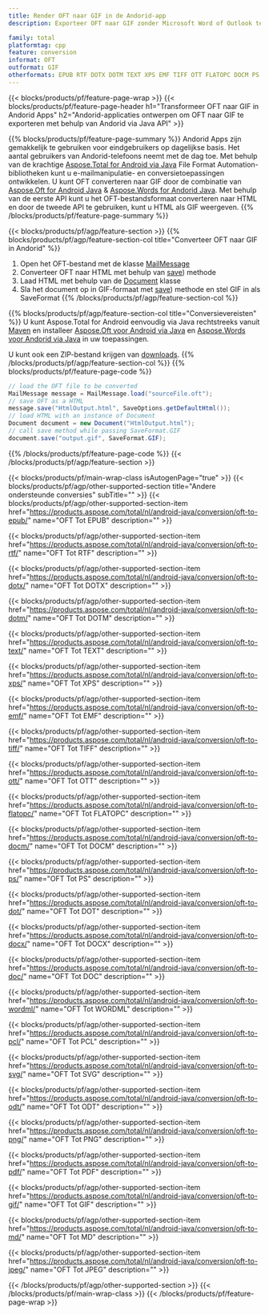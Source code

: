 ```yaml
---
title: Render OFT naar GIF in de Andorid-app
description: Exporteer OFT naar GIF zonder Microsoft Word of Outlook te gebruiken in je Andorid-applicaties

family: total
platformtag: cpp
feature: conversion
informat: OFT
outformat: GIF
otherformats: EPUB RTF DOTX DOTM TEXT XPS EMF TIFF OTT FLATOPC DOCM PS DOT DOCX DOC WORDML PCL SVG ODT PNG PDF BMP MD JPEG
---
```

{{< blocks/products/pf/feature-page-wrap >}}
{{< blocks/products/pf/feature-page-header h1="Transformeer OFT naar GIF in Andorid Apps" h2="Andorid-applicaties ontwerpen om OFT naar GIF te exporteren met behulp van Andorid via Java API" >}}

{{% blocks/products/pf/feature-page-summary %}}
Andorid Apps zijn gemakkelijk te gebruiken voor eindgebruikers op dagelijkse basis. Het aantal gebruikers van Andorid-telefoons neemt met de dag toe. Met behulp van de krachtige [Aspose.Total for Android via Java](https://product.aspose.com/total/android-java/) File Format Automation-bibliotheken kunt u e-mailmanipulatie- en conversietoepassingen ontwikkelen. U kunt OFT converteren naar GIF door de combinatie van [Aspose.Oft for Android Java](https://products.aspose.com/oft/android-java/) & [Aspose.Words for Andorid Java](https://products.aspose.com/words/android-java/). Met behulp van de eerste API kunt u het OFT-bestandsformaat converteren naar HTML en door de tweede API te gebruiken, kunt u HTML als GIF weergeven. 
{{% /blocks/products/pf/feature-page-summary  %}}

{{< blocks/products/pf/agp/feature-section >}}
{{% blocks/products/pf/agp/feature-section-col title="Converteer OFT naar GIF in Andorid" %}}
1. Open het OFT-bestand met de klasse [MailMessage](https://reference.aspose.com/oft/java/com.aspose.oft/mailmessage)
2. Converteer OFT naar HTML met behulp van [save](https://reference.aspose.com/oft/java/com.aspose.oft/MailMessage#save(java.io.OutputStream,%20com.aspose.oft.SaveOptions) )) methode
3. Laad HTML met behulp van de [Document](https://reference.aspose.com/words/java/com.aspose.words/Document) klasse
4. Sla het document op in GIF-formaat met [save](https://reference.aspose.com/words/java/com.aspose.words/Document#save(java.lang.String,com.aspose.words.SaveOptions) )) methode en stel GIF in als SaveFormat
{{% /blocks/products/pf/agp/feature-section-col %}}

{{% blocks/products/pf/agp/feature-section-col title="Conversievereisten" %}}
U kunt Aspose.Total for Android eenvoudig via Java rechtstreeks vanuit [Maven](https://repository.aspose.com/webapp/#/artifacts/browse/tree/General/repo/com/aspose/aspose-total) en installeer [Aspose.Oft voor Android via Java](https://docs.aspose.com/oft/androidjava/installation/) en [Aspose.Words voor Andorid via Java](https://docs.aspose.com/words/java/install-aspose-words-for-android-via-java/#install-asposewords-for-android-via-java-from-maven-repository) in uw toepassingen.

U kunt ook een ZIP-bestand krijgen van [downloads](https://releases.aspose.com/total/androidjava).
{{% /blocks/products/pf/agp/feature-section-col %}}
{{% blocks/products/pf/feature-page-code %}}
```cs
// load the OFT file to be converted
MailMessage message = MailMessage.load("sourceFile.oft"); 
// save OFT as a HTML 
message.save("HtmlOutput.html", SaveOptions.getDefaultHtml());
// load HTML with an instance of Document
Document document = new Document("HtmlOutput.html");
// call save method while passing SaveFormat.GIF
document.save("output.gif", SaveFormat.GIF); 
```

{{% /blocks/products/pf/feature-page-code %}}
{{< /blocks/products/pf/agp/feature-section >}}

{{< blocks/products/pf/main-wrap-class isAutogenPage="true" >}}
{{< blocks/products/pf/agp/other-supported-section title="Andere ondersteunde conversies" subTitle="" >}}
{{< blocks/products/pf/agp/other-supported-section-item href="https://products.aspose.com/total/nl/android-java/conversion/oft-to-epub/" name="OFT Tot EPUB" description="" >}}

{{< blocks/products/pf/agp/other-supported-section-item href="https://products.aspose.com/total/nl/android-java/conversion/oft-to-rtf/" name="OFT Tot RTF" description="" >}}

{{< blocks/products/pf/agp/other-supported-section-item href="https://products.aspose.com/total/nl/android-java/conversion/oft-to-dotx/" name="OFT Tot DOTX" description="" >}}

{{< blocks/products/pf/agp/other-supported-section-item href="https://products.aspose.com/total/nl/android-java/conversion/oft-to-dotm/" name="OFT Tot DOTM" description="" >}}

{{< blocks/products/pf/agp/other-supported-section-item href="https://products.aspose.com/total/nl/android-java/conversion/oft-to-text/" name="OFT Tot TEXT" description="" >}}

{{< blocks/products/pf/agp/other-supported-section-item href="https://products.aspose.com/total/nl/android-java/conversion/oft-to-xps/" name="OFT Tot XPS" description="" >}}

{{< blocks/products/pf/agp/other-supported-section-item href="https://products.aspose.com/total/nl/android-java/conversion/oft-to-emf/" name="OFT Tot EMF" description="" >}}

{{< blocks/products/pf/agp/other-supported-section-item href="https://products.aspose.com/total/nl/android-java/conversion/oft-to-tiff/" name="OFT Tot TIFF" description="" >}}

{{< blocks/products/pf/agp/other-supported-section-item href="https://products.aspose.com/total/nl/android-java/conversion/oft-to-ott/" name="OFT Tot OTT" description="" >}}

{{< blocks/products/pf/agp/other-supported-section-item href="https://products.aspose.com/total/nl/android-java/conversion/oft-to-flatopc/" name="OFT Tot FLATOPC" description="" >}}

{{< blocks/products/pf/agp/other-supported-section-item href="https://products.aspose.com/total/nl/android-java/conversion/oft-to-docm/" name="OFT Tot DOCM" description="" >}}

{{< blocks/products/pf/agp/other-supported-section-item href="https://products.aspose.com/total/nl/android-java/conversion/oft-to-ps/" name="OFT Tot PS" description="" >}}

{{< blocks/products/pf/agp/other-supported-section-item href="https://products.aspose.com/total/nl/android-java/conversion/oft-to-dot/" name="OFT Tot DOT" description="" >}}

{{< blocks/products/pf/agp/other-supported-section-item href="https://products.aspose.com/total/nl/android-java/conversion/oft-to-docx/" name="OFT Tot DOCX" description="" >}}

{{< blocks/products/pf/agp/other-supported-section-item href="https://products.aspose.com/total/nl/android-java/conversion/oft-to-doc/" name="OFT Tot DOC" description="" >}}

{{< blocks/products/pf/agp/other-supported-section-item href="https://products.aspose.com/total/nl/android-java/conversion/oft-to-wordml/" name="OFT Tot WORDML" description="" >}}

{{< blocks/products/pf/agp/other-supported-section-item href="https://products.aspose.com/total/nl/android-java/conversion/oft-to-pcl/" name="OFT Tot PCL" description="" >}}

{{< blocks/products/pf/agp/other-supported-section-item href="https://products.aspose.com/total/nl/android-java/conversion/oft-to-svg/" name="OFT Tot SVG" description="" >}}

{{< blocks/products/pf/agp/other-supported-section-item href="https://products.aspose.com/total/nl/android-java/conversion/oft-to-odt/" name="OFT Tot ODT" description="" >}}

{{< blocks/products/pf/agp/other-supported-section-item href="https://products.aspose.com/total/nl/android-java/conversion/oft-to-png/" name="OFT Tot PNG" description="" >}}

{{< blocks/products/pf/agp/other-supported-section-item href="https://products.aspose.com/total/nl/android-java/conversion/oft-to-pdf/" name="OFT Tot PDF" description="" >}}

{{< blocks/products/pf/agp/other-supported-section-item href="https://products.aspose.com/total/nl/android-java/conversion/oft-to-gif/" name="OFT Tot GIF" description="" >}}

{{< blocks/products/pf/agp/other-supported-section-item href="https://products.aspose.com/total/nl/android-java/conversion/oft-to-md/" name="OFT Tot MD" description="" >}}

{{< blocks/products/pf/agp/other-supported-section-item href="https://products.aspose.com/total/nl/android-java/conversion/oft-to-jpeg/" name="OFT Tot JPEG" description="" >}}


{{< /blocks/products/pf/agp/other-supported-section >}}
{{< /blocks/products/pf/main-wrap-class >}}
{{< /blocks/products/pf/feature-page-wrap >}}